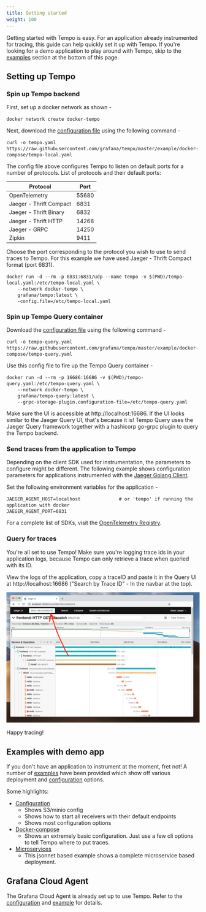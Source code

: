 ```yaml
---
title: Getting started
weight: 100
---
```


Getting started with Tempo is easy.  For an application already instrumented for tracing, this guide can help quickly set it up with Tempo. If you're looking for a demo application to play around with Tempo, skip to the [examples](#examples-with-demo-app) section at the bottom of this page.

## Setting up Tempo

### Spin up Tempo backend

First, set up a docker network as shown -

```
docker network create docker-tempo
```

Next, download the [configuration file](https://github.com/grafana/tempo/blob/master/example/docker-compose/tempo-local.yaml) using the following command -

```
curl -o tempo.yaml https://raw.githubusercontent.com/grafana/tempo/master/example/docker-compose/tempo-local.yaml
```

The config file above configures Tempo to listen on default ports for a number of protocols.
List of protocols and their default ports:

|  Protocol    |   Port  |
|  ---         |   ---   |
|  OpenTelemetry  | 55680 |  # Grafana Agent uses this.
|  Jaeger - Thrift Compact | 6831 |  # Jaeger Golang client uses this when used with JAEGER_AGENT_HOST & JAEGER_AGENT_PORT
|  Jaeger - Thrift Binary |  6832  |
|  Jaeger - Thrift HTTP |  14268 |  # Jaeger Golang client uses this when used with JAEGER_ENDPOINT
|  Jaeger - GRPC |  14250  | # Jaeger Agent uses this.
|  Zipkin  | 9411 |

Choose the port corresponding to the protocol you wish to use to send traces to Tempo. For this example we have used Jaeger - Thrift
Compact format (port 6831).

```
docker run -d --rm -p 6831:6831/udp --name tempo -v $(PWD)/tempo-local.yaml:/etc/tempo-local.yaml \
    --network docker-tempo \
    grafana/tempo:latest \
    -config.file=/etc/tempo-local.yaml
```

### Spin up Tempo Query container

Download the [configuration file](https://github.com/grafana/tempo/blob/master/example/docker-compose/tempo-query.yaml) using the following command -

```
curl -o tempo-query.yaml https://raw.githubusercontent.com/grafana/tempo/master/example/docker-compose/tempo-query.yaml
```

Use this config file to fire up the Tempo Query container -

```
docker run -d --rm -p 16686:16686 -v $(PWD)/tempo-query.yaml:/etc/tempo-query.yaml \
    --network docker-tempo \
    grafana/tempo-query:latest \
    --grpc-storage-plugin.configuration-file=/etc/tempo-query.yaml
```

Make sure the UI is accessible at http://localhost:16686. If the UI looks similar to the Jaeger Query UI, that's because it is! Tempo Query uses the Jaeger Query framework together with a hashicorp go-grpc plugin to query the Tempo backend.

### Send traces from the application to Tempo

Depending on the client SDK used for instrumentation, the parameters to configure might be different. The following example shows configuration parameters for applications instrumented with the [Jaeger Golang Client](https://github.com/jaegertracing/jaeger-client-go).

Set the following environment variables for the application -

```
JAEGER_AGENT_HOST=localhost              # or 'tempo' if running the application with docker
JAEGER_AGENT_PORT=6831
```

For a complete list of SDKs, visit the [OpenTelemetry Registry](https://opentelemetry.io/registry/?s=sdk).

### Query for traces

You're all set to use Tempo! Make sure you're logging trace ids in your application logs, because Tempo can only retrieve a trace when queried with its ID.

View the logs of the application, copy a traceID and paste it in the Query UI at http://localhost:16686 ("Search by Trace ID" - In the navbar at the top).

<p align="center"><img src="tempo-query-ui.png" alt="Tempo Query UI"></p>

Happy tracing!


## Examples with demo app

If you don't have an application to instrument at the moment, fret not! A number of [examples](https://github.com/grafana/tempo/tree/master/example) have been provided which show off various deployment and [configuration](../configuration) options.

Some highlights:
- [Configuration](https://github.com/grafana/tempo/blob/master/example/docker-compose/tempo.yaml)
  - Shows S3/minio config
  - Shows how to start all receivers with their default endpoints
  - Shows most configuration options
- [Docker-compose](https://github.com/grafana/tempo/blob/master/example/docker-compose/docker-compose.local.yaml)
  - Shows an extremely basic configuration.  Just use a few cli options to tell Tempo where to put traces.
- [Microservices](https://github.com/grafana/tempo/tree/master/example/tk)
  - This jsonnet based example shows a complete microservice based deployment.


## Grafana Cloud Agent

The Grafana Cloud Agent is already set up to use Tempo. Refer to the [configuration](https://github.com/grafana/agent/blob/master/docs/configuration-reference.md#tempo_config) and [example](https://github.com/grafana/agent/blob/master/example/docker-compose/agent/config/agent.yaml) for details.
